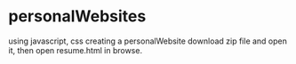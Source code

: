 # personalWebsites
using javascript, css creating a personalWebsite
download zip file and open it, then open resume.html in browse. 
